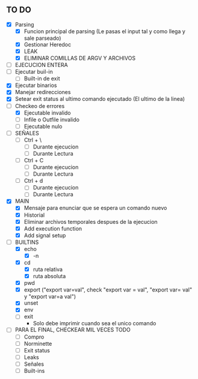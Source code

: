 ## TO DO

- [X]  Parsing
	- [X]  Funcion principal de parsing (Le pasas el input tal y como llega y sale parseado)
	- [X]  Gestionar Heredoc
	- [X]  LEAK
	- [X]  ELIMINAR COMILLAS DE ARGV Y ARCHIVOS
- [ ]  EJECUCION ENTERA
  - [ ] Ejecutar buil-in
	- [ ] Built-in de exit
  - [X] Ejecutar binarios
  - [X] Manejar redirecciones
  - [X] Setear exit status al ultimo comando ejecutado (El ultimo de la linea)
  - [ ] Checkeo de errores
	- [X] Ejecutable invalido
	- [ ] Infile o Outfile invalido
	- [ ] Ejecutable nulo
- [ ]  SEÑALES
	- [ ] Ctrl + \
		- [ ] Durante ejecucion
		- [ ] Durante Lectura
	- [ ] Ctrl + C
		- [ ] Durante ejecucion
		- [ ] Durante Lectura
	- [ ] Ctrl + d
		- [ ] Durante ejecucion
		- [ ] Durante Lectura
- [X]  MAIN
	- [X] Mensaje para enunciar que se espera un comando nuevo
	- [X] Historial
	- [X] Eliminar archivos temporales despues de la ejecucion
	- [X] Add execution function
	- [X] Add signal setup
- [ ]  BUILTINS
	- [x] echo
		- [x] -n
	- [x] cd
		- [x] ruta relativa
		- [x] ruta absoluta
	- [x] pwd
	- [x] export ("export var=val", check "export var = val", "export var= val" y "export var=a val")
	- [X] unset
	- [X] env
	- [ ] exit
		- Solo debe imprimir cuando sea el unico comando
- [ ]  PARA EL FINAL, CHECKEAR MIL VECES TODO
	- [ ] Compro
	- [ ] Norminette
	- [ ] Exit status
	- [ ] Leaks
	- [ ] Señales
	- [ ] Built-ins

